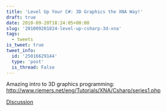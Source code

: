 ```yaml
---
title: 'Level Up Your C#: 3D Graphics the XNA Way!'
draft: true
date: 2010-09-20T18:24:05+00:00
slug: '201009201824-level-up-csharp-3d-xna'
tags:
  - tweets
is_tweet: true
tweet_info:
  id: '25016629144'
  type: 'post'
  is_thread: False
---
```




Amazing intro to 3D graphics programming: http://www.riemers.net/eng/Tutorials/XNA/Csharp/series1.php

[Discussion](https://x.com/sytelus/status/25016629144)
